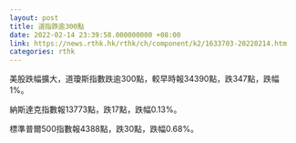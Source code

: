 ```yaml
---
layout: post
title: 道指跌逾300點
date: 2022-02-14 23:39:58.000000000 +08:00
link: https://news.rthk.hk/rthk/ch/component/k2/1633703-20220214.htm
categories: rthk
---
```


美股跌幅擴大，道瓊斯指數跌逾300點，較早時報34390點，跌347點，跌幅1%。

納斯達克指數報13773點，跌17點，跌幅0.13%。

標準普爾500指數報4388點，跌30點，跌幅0.68%。
